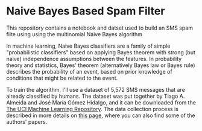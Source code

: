 # Naive Bayes Based Spam Filter
This repository contains a notebook and datset used to build an SMS spam filte using using the multinomial Naive Bayes algorithm

In machine learning, Naive Bayes classifiers are a family of simple "probabilistic classifiers" based on applying Bayes theorem with strong (but naive) independence assumptions between the features. In probability theory and statistics, Bayes' theorem (alternatively Bayes law or Bayes rule) describes the probability of an event, based on prior knowledge of conditions that might be related to the event.

To train the algorithm, I'll use a dataset of 5,572 SMS messages that are already classified by humans. The dataset was put together by Tiago A. Almeida and José María Gómez Hidalgo, and it can be downloaded from the [The UCI Machine Learning Repository](https://archive.ics.uci.edu/ml/datasets/sms+spam+collection). The data collection process is described in more details on [this page](http://www.dt.fee.unicamp.br/~tiago/smsspamcollection/#composition), where you can also find some of the authors' papers.
